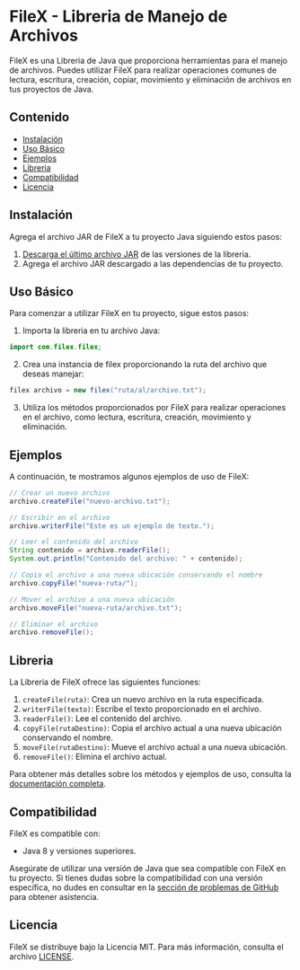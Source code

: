 # FileX - Libreria de Manejo de Archivos

FileX es una Libreria de Java que proporciona herramientas para el manejo de archivos. Puedes utilizar FileX para realizar operaciones comunes de lectura, escritura, creación, copiar, movimiento y eliminación de archivos en tus proyectos de Java.

## Contenido
- [Instalación](#instalación)
- [Uso Básico](#uso-básico)
- [Ejemplos](#ejemplos)
- [Libreria](#libreria)
- [Compatibilidad](#compatibilidad)
- [Licencia](#licencia)

## Instalación

Agrega el archivo JAR de FileX a tu proyecto Java siguiendo estos pasos:

1. [Descarga el último archivo JAR](#) de las versiones de la libreria.
2. Agrega el archivo JAR descargado a las dependencias de tu proyecto.

## Uso Básico

Para comenzar a utilizar FileX en tu proyecto, sigue estos pasos:

1. Importa la libreria en tu archivo Java:

```java
import com.filex.filex;
```

2. Crea una instancia de filex proporcionando la ruta del archivo que deseas manejar:
```java
filex archivo = new filex("ruta/al/archivo.txt");
```

3. Utiliza los métodos proporcionados por FileX para realizar operaciones en el archivo, como lectura, escritura, creación, movimiento y eliminación.

## Ejemplos
A continuación, te mostramos algunos ejemplos de uso de FileX:
```java
// Crear un nuevo archivo
archivo.createFile("nuevo-archivo.txt");

// Escribir en el archivo
archivo.writerFile("Este es un ejemplo de texto.");

// Leer el contenido del archivo
String contenido = archivo.readerFile();
System.out.println("Contenido del archivo: " + contenido);

// Copia el archivo a una nueva ubicación conservando el nombre
archivo.copyFile("nueva-ruta/");

// Mover el archivo a una nueva ubicación
archivo.moveFile("nueva-ruta/archivo.txt");

// Eliminar el archivo
archivo.removeFile();
```
## Libreria
La Libreria de FileX ofrece las siguientes funciones:

1. `createFile(ruta)`: Crea un nuevo archivo en la ruta especificada.
2. `writerFile(texto)`: Escribe el texto proporcionado en el archivo.
3. `readerFile()`: Lee el contenido del archivo.
4. `copyFile(rutaDestino)`: Copia el archivo actual a una nueva ubicación conservando el nombre.
5. `moveFile(rutaDestino)`: Mueve el archivo actual a una nueva ubicación.
6. `removeFile()`: Elimina el archivo actual.

Para obtener más detalles sobre los métodos y ejemplos de uso, consulta la [documentación completa](https://github.com/GarcesSebastian/library-FileX/tree/main/docs).

## Compatibilidad

FileX es compatible con:

- Java 8 y versiones superiores.

Asegúrate de utilizar una versión de Java que sea compatible con FileX en tu proyecto. Si tienes dudas sobre la compatibilidad con una versión específica, no dudes en consultar en la [sección de problemas de GitHub](https://github.com/GarcesSebastian/library-FileX/issues) para obtener asistencia.

## Licencia
FileX se distribuye bajo la Licencia MIT. Para más información, consulta el archivo [LICENSE](https://github.com/GarcesSebastian/library-FileX/blob/main/LICENSE.txt).
